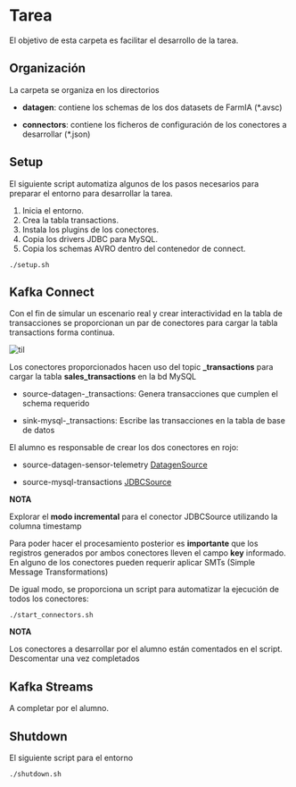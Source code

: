 # Tarea

El objetivo de esta carpeta es facilitar el desarrollo de la tarea.

## Organización

La carpeta se organiza en los directorios

- **datagen**: contiene los schemas de los dos datasets de FarmIA (*.avsc)

- **connectors**: contiene los ficheros de configuración de los conectores a desarrollar (*.json)

## Setup

El siguiente script automatiza algunos de los pasos necesarios para preparar el entorno
para desarrollar la tarea.

1. Inicia el entorno.
2. Crea la tabla transactions.
3. Instala los plugins de los conectores.
4. Copia los drivers JDBC para MySQL.
5. Copia los schemas AVRO dentro del contenedor de connect.

```shell
./setup.sh
```

## Kafka Connect

Con el fin de simular un escenario real y crear interactividad en la tabla de transacciones se proporcionan un par de conectores para cargar la tabla transactions forma continua.

![til](./assets/connect-escenario.jpg)

Los conectores proporcionados hacen uso del topic **_transactions** para cargar la tabla **sales_transactions** en la bd MySQL

- source-datagen-_transactions: Genera transacciones que cumplen el schema requerido

- sink-mysql-_transactions: Escribe las transacciones en la tabla de base de datos 

El alumno es responsable de crear los dos conectores en rojo:

- source-datagen-sensor-telemetry [DatagenSource](https://github.com/confluentinc/kafka-connect-datagen/blob/master/README.md#configuration) 

- source-mysql-transactions [JDBCSource](https://docs.confluent.io/kafka-connectors/jdbc/current/source-connector/overview.html)

**NOTA**

Explorar el **modo incremental** para el conector JDBCSource utilizando la columna timestamp

Para poder hacer el procesamiento posterior es **importante** que los registros generados por ambos conectores lleven el campo **key** informado.
En alguno de los conectores pueden requerir aplicar SMTs (Simple Message Transformations)

De igual modo, se proporciona un script para automatizar la ejecución de todos los conectores:

```shell
./start_connectors.sh
```

**NOTA**

Los conectores a desarrollar por el alumno están comentados en el script. Descomentar una vez completados

## Kafka Streams

A completar por el alumno.

## Shutdown

El siguiente script para el entorno

```shell
./shutdown.sh
```